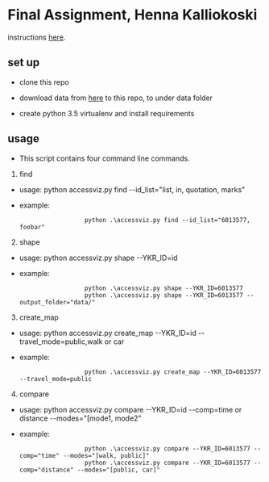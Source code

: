 # Final Assignment, Henna Kalliokoski

instructions [here](https://automating-gis-processes.github.io/2017/lessons/FA/final-assignment.html).

## set up
- clone this repo

- download data from [here](http://blogs.helsinki.fi/accessibility/helsinki-region-travel-time-matrix/) to this repo,
to under data folder

- create python 3.5 virtualenv and install requirements


## usage

- This script contains four command line commands.
1. find
- usage: python accessviz.py find --id_list="list, in, quotation, marks"
- example:

                        python .\accessviz.py find --id_list="6013577, foobar"

2. shape
- usage: python accessviz.py shape --YKR_ID=id
- example:

                        python .\accessviz.py shape --YKR_ID=6013577
                        python .\accessviz.py shape --YKR_ID=6013577 --output_folder="data/"

3. create_map
- usage: python accessviz.py create_map --YKR_ID=id --travel_mode=public,walk or car
- example:

                        python .\accessviz.py create_map --YKR_ID=6013577 --travel_mode=public

4. compare
- usage: python accessviz.py compare --YKR_ID=id --comp=time or distance --modes="[mode1, mode2"
- example:

                        python .\accessviz.py compare --YKR_ID=6013577 --comp="time" --modes="[walk, public]"
                        python .\accessviz.py compare --YKR_ID=6013577 --comp="distance" --modes="[public, car]"

